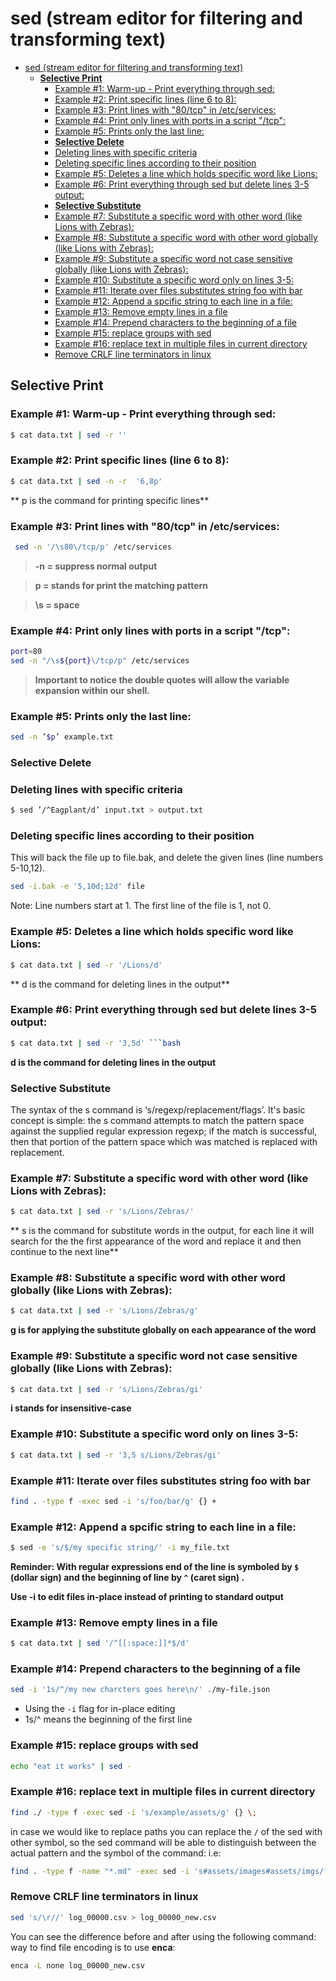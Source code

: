# sed (stream editor for filtering and transforming text)

<!--ts-->
- [sed (stream editor for filtering and transforming text)](#sed-stream-editor-for-filtering-and-transforming-text)
  - [**Selective Print**](#selective-print)
    - [Example #1: Warm-up - Print everything through sed:](#example-1-warm-up---print-everything-through-sed)
    - [Example #2: Print specific lines (line 6 to 8):](#example-2-print-specific-lines-line-6-to-8)
    - [Example #3: Print lines with "80/tcp" in /etc/services:](#example-3-print-lines-with-80tcp-in-etcservices)
    - [Example #4: Print only lines with ports in a script "/tcp":](#example-4-print-only-lines-with-ports-in-a-script-tcp)
    - [Example #5: Prints only the last line:](#example-5-prints-only-the-last-line)
    - [**Selective Delete**](#selective-delete)
    - [Deleting lines with specific criteria](#deleting-lines-with-specific-criteria)
    - [Deleting specific lines according to their position](#deleting-specific-lines-according-to-their-position)
    - [Example #5: Deletes a line which holds specific word like Lions:](#example-5-deletes-a-line-which-holds-specific-word-like-lions)
    - [Example #6: Print everything through sed but delete lines 3-5 output:](#example-6-print-everything-through-sed-but-delete-lines-3-5-output)
    - [**Selective Substitute**](#selective-substitute)
    - [Example #7: Substitute a specific word with other word (like Lions with Zebras):](#example-7-substitute-a-specific-word-with-other-word-like-lions-with-zebras)
    - [Example #8: Substitute a specific word with other word globally (like Lions with Zebras):](#example-8-substitute-a-specific-word-with-other-word-globally-like-lions-with-zebras)
    - [Example #9: Substitute a specific word not case sensitive globally (like Lions with Zebras):](#example-9-substitute-a-specific-word-not-case-sensitive-globally-like-lions-with-zebras)
    - [Example #10: Substitute a specific word only on lines 3-5:](#example-10-substitute-a-specific-word-only-on-lines-3-5)
    - [Example #11: Iterate over files substitutes string foo with bar](#example-11-iterate-over-files-substitutes-string-foo-with-bar)
    - [Example #12: Append a spcific string to each line in a file:](#example-12-append-a-spcific-string-to-each-line-in-a-file)
    - [Example #13: Remove empty lines in a file](#example-13-remove-empty-lines-in-a-file)
    - [Example #14: Prepend characters to the beginning of a file](#example-14-prepend-characters-to-the-beginning-of-a-file)
    - [Example #15: replace groups with sed](#example-15-replace-groups-with-sed)
    - [Example #16: replace text in multiple files in current directory](#example-16-replace-text-in-multiple-files-in-current-directory)
    - [Remove CRLF line terminators in linux](#remove-crlf-line-terminators-in-linux)

<!-- Created by https://github.com/ekalinin/github-markdown-toc -->
<!-- Added by: gil_diy, at: Sun 13 Nov 2022 00:30:18 IST -->

<!--te-->



## **Selective Print**

### Example #1: Warm-up - Print everything through sed:
```bash
$ cat data.txt | sed -r ''
```

### Example #2: Print specific lines (line 6 to 8):
```bash
$ cat data.txt | sed -n -r  '6,8p'
```
** p is the command for printing specific lines**

### Example #3: Print lines with "80/tcp" in /etc/services:

```bash
 sed -n '/\s80\/tcp/p' /etc/services
```

>**-n = suppress normal output&nbsp;**

>**p = stands for print the matching pattern&nbsp;**

>**\s  = space&nbsp;**


### Example #4: Print only lines with ports in a script "/tcp":

```bash
port=80
sed -n "/\s${port}\/tcp/p" /etc/services
```

 > **Important to notice the double quotes will allow the variable expansion within our shell.**



### Example #5: Prints only the last line:
```bash
sed -n ’$p’ example.txt
```

### **Selective Delete**

### Deleting lines with specific criteria

```bash
$ sed ’/^Eagplant/d’ input.txt > output.txt
```

### Deleting specific lines according to their position

This will back the file up to file.bak, and delete the given lines (line numbers 5-10,12).

```bash
sed -i.bak -e '5,10d;12d' file
```

Note: Line numbers start at 1. The first line of the file is 1, not 0.

### Example #5: Deletes a line which holds specific word like Lions:
```bash
$ cat data.txt | sed -r '/Lions/d'
```
** d is the command for deleting lines in the output**

### Example #6: Print everything through sed but delete lines 3-5 output:
```bash
$ cat data.txt | sed -r '3,5d' ```bash
```


**d is the command for deleting lines in the output**
### **Selective Substitute**


The syntax of the s command is ‘s/regexp/replacement/flags’.
It's basic concept is simple: the s command attempts to match the pattern space against the supplied regular expression regexp; if the match is successful, then that portion of the    pattern space which was matched is replaced with replacement.


### Example #7: Substitute a specific word with other word (like Lions with Zebras):
```bash
$ cat data.txt | sed -r 's/Lions/Zebras/'
```
** s is the command for substitute words in the output,
for each line it will search for the the first appearance of the word and replace it and then continue to the next line**

### Example #8: Substitute a specific word with other word globally (like Lions with Zebras):

```bash
$ cat data.txt | sed -r 's/Lions/Zebras/g'
```

**g is for applying the substitute globally on each appearance of the word**

### Example #9: Substitute a specific word not case sensitive globally (like Lions with Zebras):

```bash
$ cat data.txt | sed -r 's/Lions/Zebras/gi'
```

**i stands for insensitive-case**


### Example #10: Substitute a specific word only on lines 3-5:

```bash
$ cat data.txt | sed -r '3,5 s/Lions/Zebras/gi'
```

### Example #11: Iterate over files substitutes string foo with bar

```bash
find . -type f -exec sed -i 's/foo/bar/g' {} +
```

### Example #12: Append a spcific string to each line in a file:

```bash
$ sed -e 's/$/my specific string/' -i my_file.txt
```

**Reminder: With regular expressions end of the line is symboled by `$` (dollar sign) and the beginning of line by `^` (caret sign)   .**


**Use -i to edit files in-place instead of printing to standard output**

### Example #13: Remove empty lines in a file

```bash
$ cat data.txt | sed '/^[[:space:]]*$/d'
```
### Example #14: Prepend characters to the beginning of a file

```bash
sed -i '1s/^/my new charcters goes here\n/' ./my-file.json
```

* Using the `-i` flag for in-place editing
* 1s/^ means the beginning of the first line

### Example #15: replace groups with sed

```bash
echo "eat it works" | sed -
```

### Example #16: replace text in multiple files in current directory

```bash
find ./ -type f -exec sed -i 's/example/assets/g' {} \;
```

in case we would like to replace paths you can replace the `/` of the sed with other symbol,
so the sed command will be able to  distinguish between the actual pattern and the symbol of the command:
i.e:
```bash
find . -type f -name "*.md" -exec sed -i 's#assets/images#assets/imgs/for_posts#g' {} \;
```

### Remove CRLF line terminators in linux

```bash
sed 's/\r//' log_00000.csv > log_00000_new.csv
```

You can see the difference before and after using the following command:
way to find file encoding is to use **enca**:

```bash
enca -L none log_00000_new.csv
```